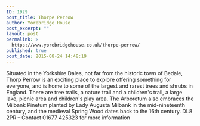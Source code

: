 ```yaml
---
ID: 1929
post_title: Thorpe Perrow
author: Yorebridge House
post_excerpt: ""
layout: post
permalink: >
  https://www.yorebridgehouse.co.uk/thorpe-perrow/
published: true
post_date: 2015-08-24 14:48:19
---
```

Situated in the Yorkshire Dales, not far from the historic town of Bedale, Thorp Perrow is an exciting place to explore offering something for everyone, and is home to some of the largest and rarest trees and shrubs in England. There are tree trails, a nature trail and a children's trail, a large lake, picnic area and children's play area. The Arboretum also embraces the Milbank Pinetum planted by Lady Augusta Milbank in the mid-nineteenth century, and the medieval Spring Wood dates back to the 16th century. DL8 2PR – Contact 01677 425323 for more information